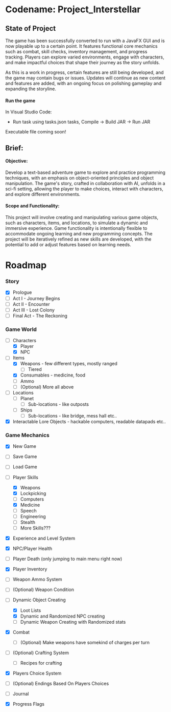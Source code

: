 # Codename: Project_Interstellar

## State of Project

The game has been successfully converted to run with a JavaFX GUI and is now playable up to a certain point. 
It features functional core mechanics such as combat, skill checks, inventory management, and progress tracking. 
Players can explore varied environments, engage with characters, and make impactful choices that shape their journey as the story unfolds. 



As this is a work in progress, certain features are still being developed, and the game may contain bugs or issues. 
Updates will continue as new content and features are added, with an ongoing focus on polishing gameplay and expanding the storyline.

#### Run the game

In Visual Studio Code:
* Run task using tasks.json tasks, Compile -> Build JAR -> Run JAR

Executable file coming soon!

## Brief:
#### Objective:
Develop a text-based adventure game to explore and practice programming techniques, with an emphasis on object-oriented principles and object manipulation. 
The game's story, crafted in collaboration with AI, unfolds in a sci-fi setting, allowing the player to make choices, interact with characters, and explore different environments.

#### Scope and Functionality:
This project will involve creating and manipulating various game objects, such as characters, items, and locations, to simulate a dynamic and immersive experience. 
Game functionality is intentionally flexible to accommodate ongoing learning and new programming concepts. 
The project will be iteratively refined as new skills are developed, with the potential to add or adjust features based on learning needs.


# Roadmap

### Story
* [X] Prologue
* [ ] Act I - Journey Begins
* [ ] Act II - Encounter
* [ ] Act III - Lost Colony
* [ ] Final Act - The Reckoning

### Game World
* [ ] Characters
    * [X] Player
    * [X] NPC
* [ ] Items
    * [X] Weapons - few different types, mostly ranged
        * [ ] Tiered
    * [X] Consumables - medicine, food
    * [ ] Ammo
    * [ ] (Optional) More all above
* [ ] Locations
    * [ ] Planet 
        * [ ] Sub-locations - like outposts
    * [ ] Ships
        * [ ] Sub-locations - like bridge, mess hall etc..
* [X] Interactable Lore Objects - hackable computers, readable datapads etc..
 
### Game Mechanics
* [X] New Game
* [ ] Save Game
* [ ] Load Game
* [ ] Player Skills
    * [X] Weapons
    * [X] Lockpicking
    * [ ] Computers
    * [X] Medicine
    * [ ] Speech
    * [ ] Engineering
    * [ ] Stealth
    * [ ] More Skills???
* [X] Experience and Level System
* [X] NPC/Player Health
* [ ] Player Death (only jumping to main menu right now)
* [X] Player Inventory
* [ ] Weapon Ammo System
* [ ] (Optional) Weapon Condition
* [ ] Dynamic Object Creating
    * [X] Loot Lists
    * [X] Dynamic and Randomized NPC creating
    * [ ] Dynamic Weapon Creating with Randomized stats
* [X] Combat 
    * [ ] (Optional) Make weapons have somekind of charges per turn
* [ ] (Optional) Crafting System
    * [ ] Recipes for crafting
* [X] Players Choice System
 * [ ] (Optional) Endings Based On Players Choices
* [ ] Journal
* [X] Progress Flags





    
